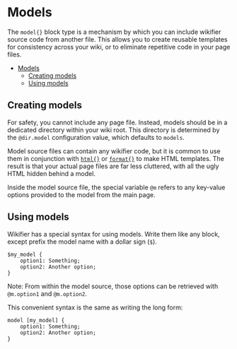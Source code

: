 # Models

The `model{}` block type is a mechanism by which you can include wikifier
source code from another file. This allows you to create reusable templates
for consistency across your wiki, or to eliminate repetitive code in your
page files.

* [Models](#models)
  * [Creating models](#creating-models)
  * [Using models](#using-models)

## Creating models

For safety, you cannot include any page file. Instead, models should be in a
dedicated directory within your wiki root. This directory is determined by the
`@dir.model` configuration value, which defaults to `models`.

Model source files can contain any wikifier code, but it is common to use them
in conjunction with [`html{}`](blocks.md#html) or [`format{}`](blocks.md#format)
to make HTML templates. The result is that your actual page files are far less
cluttered, with all the ugly HTML hidden behind a model.

Inside the model source file, the special variable `@m` refers to any key-value
options provided to the model from the main page.

## Using models

Wikifier has a special syntax for using models. Write them like any block,
except prefix the model name with a dollar sign (`$`).
```
$my_model {
    option1: Something;
    option2: Another option;
}
```
Note: From within the model source, those options can be retrieved with
`@m.option1` and `@m.option2`.

This convenient syntax is the same as writing the long form:
```
model [my_model] {
    option1: Something;
    option2: Another option;
}
```

